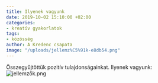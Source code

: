 ```yaml
---
title: Ilyenek vagyunk
date: 2019-10-02 15:10:00 +02:00
categories:
- kreatív gyakorlatok
tags:
- közösség
author: A Kredenc csapata
image: "/uploads/jellemz%C5%91k-e8db54.png"
---
```


Összegyűjtöttük pozitív tulajdonságainkat. Ilyenek vagyunk: 
![jellemzők.png](https://dynamic0de.github.io//kredenc///uploads/jellemz%C5%91k.png)